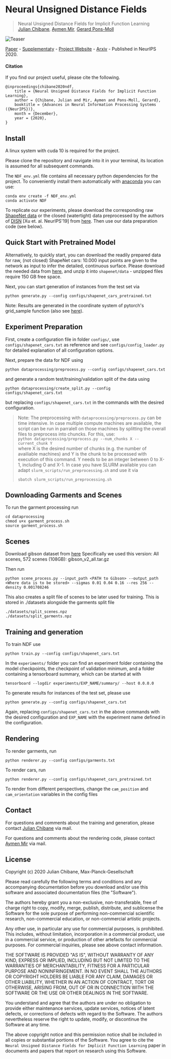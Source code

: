 
# Neural Unsigned Distance Fields
> Neural Unsigned Distance Fields for Implicit Function Learning <br />
> [Julian Chibane](http://virtualhumans.mpi-inf.mpg.de/people/Chibane.html), [Aymen Mir](http://virtualhumans.mpi-inf.mpg.de/people/Mir.html), [Gerard Pons-Moll](http://virtualhumans.mpi-inf.mpg.de/people/pons-moll.html)

![Teaser](ndf-teaser.png)

[Paper](http://virtualhumans.mpi-inf.mpg.de/papers/chibane2020ndf/chibane2020ndf.pdf) - 
[Supplementaty](http://virtualhumans.mpi-inf.mpg.de/papers/chibane2020ndf/chibane2020ndf-supp.pdf) -
[Project Website](http://virtualhumans.mpi-inf.mpg.de/ndf/) -
[Arxiv](https://arxiv.org/abs/2010.13938) -
Published in NeurIPS 2020.


#### Citation
If you find our project useful, please cite the following.

    @inproceedings{chibane2020ndf,
        title = {Neural Unsigned Distance Fields for Implicit Function Learning},
        author = {Chibane, Julian and Mir, Aymen and Pons-Moll, Gerard},
        booktitle = {Advances in Neural Information Processing Systems ({NeurIPS})},
        month = {December},
        year = {2020},
    }

## Install

A linux system with cuda 10 is required for the project.

Please clone the repository and navigate into it in your terminal, its location is assumed for all subsequent commands.

The `NDF_env.yml` file contains all necessary python dependencies for the project.
To conveniently install them automatically with [anaconda](https://www.anaconda.com/) you can use:
```
conda env create -f NDF_env.yml
conda activate NDF
```


To replicate our experiments, please download the corresponding raw [ShapeNet data](https://shapenet.org/) or the
closed (watertight) data preprocessed by the authors of [DISN](https://github.com/Xharlie/DISN) [Xu et. al. NeurIPS'19] from [here](https://drive.google.com/drive/folders/1QGhDW335L7ra31uw5U-0V7hB-viA0JXr).
Then use our data preparation code (see below).

## Quick Start with Pretrained Model
Alternatively, to quickly start, you can download the readily prepared data for raw, (not closed) ShapeNet cars: 
10.000 input points are given to the network as input to infer the detailed, continuous surface.
Please download the needed data from [here](https://nextcloud.mpi-klsb.mpg.de/index.php/s/Nc6qWEfseH7J7Sz),
and unzip it into `shapenet/data` - unzipped files require 150 GB free space.


Next, you can start generation of instances from the test set via
```
python generate.py --config configs/shapenet_cars_pretrained.txt
```
Note: Results are generated in the coordinate system of pytorch's grid_sample function (also see [here](https://github.com/jchibane/ndf/blob/master/dataprocessing/boundary_sampling.py#L38-L40)).
## Experiment Preparation
First, create a configuration file in folder `configs/`, use `configs/shapenet_cars.txt` as reference and see 
`configs/config_loader.py` for detailed explanation of all configuration options.

Next, prepare the data for NDF using

```
python dataprocessing/preprocess.py --config configs/shapenet_cars.txt
```

and generate a random test/training/validation split of the data using
```
python dataprocessing/create_split.py --config configs/shapenet_cars.txt
```

but replacing `configs/shapenet_cars.txt` in the commands with the desired configuration.

> Note: The preprocessing with `dataprocessing/preprocess.py` can be time intensive. In case multiple compute machines are 
> available, the script can be run in parralell on those machines by splitting the overall files to preprocess into 
> chuncks. For this, use: \
> `python dataprocessing/preprocess.py --num_chunks X --current_chunk Y` \
> where X is the desired number of chunks (e.g. the number of availiable machines) and Y is the chunk to be processed 
> with execution of this command. Y needs to be an integer between 0 to X-1, including O and X-1. In case you have SLURM
> available you can adapt `slurm_scripts/run_preprocessing.sh` and use it via
> ```
> sbatch slurm_scripts/run_preprocessing.sh
> ```

## Downloading Garments and Scenes

To run the garment processing run

```
cd dataprocessing
chmod u+x garment_process.sh
source garment_process.sh
```

## Scenes
Download gibson dataset from [here](https://docs.google.com/forms/d/e/1FAIpQLScWlx5Z1DM1M-wTSXaa6zV8lTFkPmTHW1LqMsoCBDWsTDjBkQ/viewform)
Specifically we used this version:
All scenes, 572 scenes (108GB): gibson_v2_all.tar.gz

Then run 
```
python scene_process.py --input_path <PATH to Gibson> --output_path <Where data is to be stored> --sigmas 0.01 0.04 0.16 --res 256 --density 0.001708246

```

This also creates a split file of scenes to be later used for training. This is stored in ./datasets alongside the garments split file


```
./datasets/split_scenes.npz
./datasets/split_garments.npz
```


## Training and generation
To train NDF use
```
python train.py --config configs/shapenet_cars.txt
```


In the `experiments/` folder you can find an experiment folder containing the model checkpoints, the checkpoint of validation minimum, and a folder containing a tensorboard summary, which can be started at with
```
tensorboard --logdir experiments/EXP_NAME/summary/ --host 0.0.0.0
```

To generate results for instances of the test set, please use
```
python generate.py --config configs/shapenet_cars.txt
```

Again, replacing `configs/shapenet_cars.txt` in the above commands with the desired configuration and `EXP_NAME` with
the experiment name defined in the configuration.

## Rendering 

To render garments, run

```
python renderer.py --config configs/garments.txt
```

To render cars, run 

```
python renderer.py --config configs/shapenet_cars_pretrained.txt
```

To render from different perspectives, change the `cam_position` and `cam_orientation` variables in the config files

## Contact

For questions and comments about the training and generation, please contact [Julian Chibane](http://virtualhumans.mpi-inf.mpg.de/people/Chibane.html) via mail.

For questions and comments about the rendering code, please contact [Aymen Mir](http://virtualhumans.mpi-inf.mpg.de/people/Mir.html) via mail.

## License
Copyright (c) 2020 Julian Chibane, Max-Planck-Gesellschaft

Please read carefully the following terms and conditions and any accompanying documentation before you download and/or use this software and associated documentation files (the "Software").

The authors hereby grant you a non-exclusive, non-transferable, free of charge right to copy, modify, merge, publish, distribute, and sublicense the Software for the sole purpose of performing non-commercial scientific research, non-commercial education, or non-commercial artistic projects.

Any other use, in particular any use for commercial purposes, is prohibited. This includes, without limitation, incorporation in a commercial product, use in a commercial service, or production of other artefacts for commercial purposes.
For commercial inquiries, please see above contact information.

THE SOFTWARE IS PROVIDED "AS IS", WITHOUT WARRANTY OF ANY KIND, EXPRESS OR IMPLIED, INCLUDING BUT NOT LIMITED TO THE WARRANTIES OF MERCHANTABILITY, FITNESS FOR A PARTICULAR PURPOSE AND NONINFRINGEMENT. IN NO EVENT SHALL THE AUTHORS OR COPYRIGHT HOLDERS BE LIABLE FOR ANY CLAIM, DAMAGES OR OTHER LIABILITY, WHETHER IN AN ACTION OF CONTRACT, TORT OR OTHERWISE, ARISING FROM, OUT OF OR IN CONNECTION WITH THE SOFTWARE OR THE USE OR OTHER DEALINGS IN THE SOFTWARE.

You understand and agree that the authors are under no obligation to provide either maintenance services, update services, notices of latent defects, or corrections of defects with regard to the Software. The authors nevertheless reserve the right to update, modify, or discontinue the Software at any time.

The above copyright notice and this permission notice shall be included in all copies or substantial portions of the Software. You agree to cite the `Neural Unsigned Distance Fields for Implicit Function Learning` paper in documents and papers that report on research using this Software.
